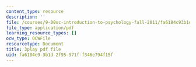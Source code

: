 ```yaml
---
content_type: resource
description: ''
file: /courses/9-00sc-introduction-to-psychology-fall-2011/fa6184c93b1d2f95971ff346e794f15f_Qw4SkvZ03cc.pdf
file_type: application/pdf
learning_resource_types: []
ocw_type: OCWFile
resourcetype: Document
title: 3play pdf file
uid: fa6184c9-3b1d-2f95-971f-f346e794f15f
---
```

